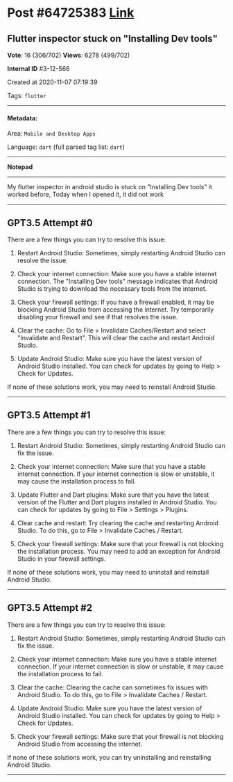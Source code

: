 
# Post \#64725383 [Link](https://stackoverflow.com/questions/64725383/)

## Flutter inspector stuck on "Installing Dev tools"

**Vote**: 16 (306/702) **Views**: 6278 (499/702) 

**Internal ID** \#3-12-566

Created at 2020-11-07 07:19:39

Tags: `flutter`

----------

#### Metadata:

Area: `Mobile and Desktop Apps`

Language: `dart` (full parsed tag list: `dart`)

----------

**Notepad**


----------

My flutter inspector in android studio is stuck on "Installing Dev tools"
[](https://i.stack.imgur.com/SGF3h.png)
it worked before, Today when I opened it, it did not work


----------
        
## GPT3.5 Attempt \#0

There are a few things you can try to resolve this issue:

1. Restart Android Studio: Sometimes, simply restarting Android Studio can resolve the issue.

2. Check your internet connection: Make sure you have a stable internet connection. The "Installing Dev tools" message indicates that Android Studio is trying to download the necessary tools from the internet.

3. Check your firewall settings: If you have a firewall enabled, it may be blocking Android Studio from accessing the internet. Try temporarily disabling your firewall and see if that resolves the issue.

4. Clear the cache: Go to File > Invalidate Caches/Restart and select "Invalidate and Restart". This will clear the cache and restart Android Studio.

5. Update Android Studio: Make sure you have the latest version of Android Studio installed. You can check for updates by going to Help > Check for Updates.

If none of these solutions work, you may need to reinstall Android Studio.

--------

## GPT3.5 Attempt \#1

There are a few things you can try to resolve this issue:

1. Restart Android Studio: Sometimes, simply restarting Android Studio can fix the issue.

2. Check your internet connection: Make sure that you have a stable internet connection. If your internet connection is slow or unstable, it may cause the installation process to fail.

3. Update Flutter and Dart plugins: Make sure that you have the latest version of the Flutter and Dart plugins installed in Android Studio. You can check for updates by going to File > Settings > Plugins.

4. Clear cache and restart: Try clearing the cache and restarting Android Studio. To do this, go to File > Invalidate Caches / Restart.

5. Check your firewall settings: Make sure that your firewall is not blocking the installation process. You may need to add an exception for Android Studio in your firewall settings.

If none of these solutions work, you may need to uninstall and reinstall Android Studio.

--------

## GPT3.5 Attempt \#2

There are a few things you can try to resolve this issue:

1. Restart Android Studio: Sometimes, simply restarting Android Studio can fix the issue.

2. Check your internet connection: Make sure you have a stable internet connection. If your internet connection is slow or unstable, it may cause the installation process to fail.

3. Clear the cache: Clearing the cache can sometimes fix issues with Android Studio. To do this, go to File > Invalidate Caches / Restart.

4. Update Android Studio: Make sure you have the latest version of Android Studio installed. You can check for updates by going to Help > Check for Updates.

5. Check your firewall settings: Make sure that your firewall is not blocking Android Studio from accessing the internet.

If none of these solutions work, you can try uninstalling and reinstalling Android Studio.

--------
